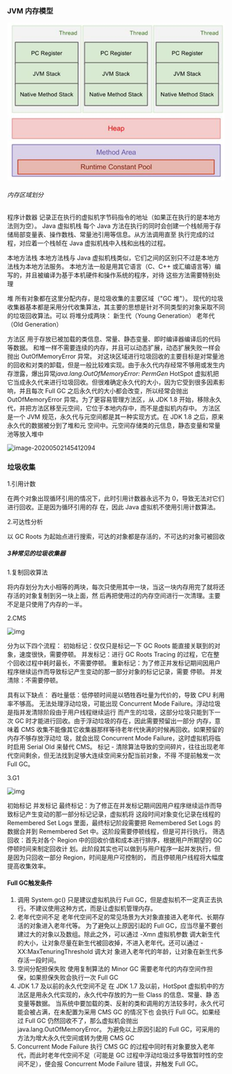 ### JVM 内存模型

![image-20200502114445725](https://github.com/rainluacgq/java/blob/master/java%E5%86%85%E5%AD%98/pic/image-20200502114445725.png)

###### 内存区域划分

程序计数器
记录正在执行的虚拟机字节码指令的地址（如果正在执行的是本地方法则为空）。
Java 虚拟机栈
每个 Java 方法在执行的同时会创建一个栈帧用于存储局部变量表、操作数栈、常量池引用等信息。从方法调用直至
执行完成的过程，对应着一个栈帧在 Java 虚拟机栈中入栈和出栈的过程。  

本地方法栈
本地方法栈与 Java 虚拟机栈类似，它们之间的区别只不过是本地方法栈为本地方法服务。
本地方法一般是用其它语言（C、C++ 或汇编语言等）编写的，并且被编译为基于本机硬件和操作系统的程序，对待
这些方法需要特别处理  

堆
所有对象都在这里分配内存，是垃圾收集的主要区域（"GC 堆"）。
现代的垃圾收集器基本都是采用分代收集算法，其主要的思想是针对不同类型的对象采取不同的垃圾回收算法。可以
将堆分成两块：
新生代（Young Generation）
老年代（Old Generation）  

方法区
用于存放已被加载的类信息、常量、静态变量、即时编译器编译后的代码等数据。
和堆一样不需要连续的内存，并且可以动态扩展，动态扩展失败一样会抛出 OutOfMemoryError 异常。
对这块区域进行垃圾回收的主要目标是对常量池的回收和对类的卸载，但是一般比较难实现。由于永久代内存经常不够用或发生内存泄露，爆出异常*java.lang.OutOfMemoryError: PermGen*
HotSpot 虚拟机把它当成永久代来进行垃圾回收。但很难确定永久代的大小，因为它受到很多因素影响，并且每次
Full GC 之后永久代的大小都会改变，所以经常会抛出 OutOfMemoryError 异常。为了更容易管理方法区，从 JDK
1.8 开始，移除永久代，并把方法区移至元空间，它位于本地内存中，而不是虚拟机内存中。
方法区是一个 JVM 规范，永久代与元空间都是其一种实现方式。在 JDK 1.8 之后，原来永久代的数据被分到了堆和元
空间中。元空间存储类的元信息，静态变量和常量池等放入堆中  

![image-20200502145412094](C:\Users\19349\AppData\Roaming\Typora\typora-user-images\image-20200502145412094.png)



### 垃圾收集

1.引用计数 

在两个对象出现循环引用的情况下，此时引用计数器永远不为 0，导致无法对它们进行回收。正是因为循环引用的存
在，因此 Java 虚拟机不使用引用计数算法。  

2.可达性分析

以 GC Roots 为起始点进行搜索，可达的对象都是存活的，不可达的对象可被回收  



##### 3种常见的垃圾收集器

1.复制回收算法

将内存划分为大小相等的两块，每次只使用其中一块，当这一块内存用完了就将还存活的对象复制到另一块上面，然
后再把使用过的内存空间进行一次清理。主要不足是只使用了内存的一半。  

2.CMS

![img](https://ss3.bdstatic.com/70cFv8Sh_Q1YnxGkpoWK1HF6hhy/it/u=2304504768,1053283755&fm=26&gp=0.jpg)

分为以下四个流程：
初始标记：仅仅只是标记一下 GC Roots 能直接关联到的对象，速度很快，需要停顿。
并发标记：进行 GC Roots Tracing 的过程，它在整个回收过程中耗时最长，不需要停顿。
重新标记：为了修正并发标记期间因用户程序继续运作而导致标记产生变动的那一部分对象的标记记录，需要
停顿。
并发清除：不需要停顿。  

具有以下缺点：
吞吐量低：低停顿时间是以牺牲吞吐量为代价的，导致 CPU 利用率不够高。
无法处理浮动垃圾，可能出现 Concurrent Mode Failure。浮动垃圾是指并发清除阶段由于用户线程继续运行
而产生的垃圾，这部分垃圾只能到下一次 GC 时才能进行回收。由于浮动垃圾的存在，因此需要预留出一部分
内存，意味着 CMS 收集不能像其它收集器那样等待老年代快满的时候再回收。如果预留的内存不够存放浮动垃
圾，就会出现 Concurrent Mode Failure，这时虚拟机将临时启用 Serial Old 来替代 CMS。
标记 - 清除算法导致的空间碎片，往往出现老年代空间剩余，但无法找到足够大连续空间来分配当前对象，不得
不提前触发一次 Full GC。  

3.G1

![img](https://timgsa.baidu.com/timg?image&quality=80&size=b9999_10000&sec=1588413656625&di=b836913c71734a907439890ad3a9bad5&imgtype=0&src=http%3A%2F%2F5b0988e595225.cdn.sohucs.com%2Fimages%2F20200406%2F102472f4fb824751b611e79424aa6298.png)

初始标记
并发标记
最终标记：为了修正在并发标记期间因用户程序继续运作而导致标记产生变动的那一部分标记记录，虚拟机将
这段时间对象变化记录在线程的 Remembered Set Logs 里面，最终标记阶段需要把 Remembered Set Logs
的数据合并到 Remembered Set 中。这阶段需要停顿线程，但是可并行执行。
筛选回收：首先对各个 Region 中的回收价值和成本进行排序，根据用户所期望的 GC 停顿时间来制定回收计
划。此阶段其实也可以做到与用户程序一起并发执行，但是因为只回收一部分 Region，时间是用户可控制的，
而且停顿用户线程将大幅度提高收集效率。  



#### Full GC触发条件

1. 调用 System.gc()
   只是建议虚拟机执行 Full GC，但是虚拟机不一定真正去执行。不建议使用这种方式，而是让虚拟机管理内存。 
2. 老年代空间不足
   老年代空间不足的常见场景为大对象直接进入老年代、长期存活的对象进入老年代等。
   为了避免以上原因引起的 Full GC，应当尽量不要创建过大的对象以及数组。除此之外，可以通过 -Xmn 虚拟机参数
   调大新生代的大小，让对象尽量在新生代被回收掉，不进入老年代。还可以通过 -XX:MaxTenuringThreshold 调大对
   象进入老年代的年龄，让对象在新生代多存活一段时间。   
3. 空间分配担保失败
   使用复制算法的 Minor GC 需要老年代的内存空间作担保，如果担保失败会执行一次 Full GC  
4. JDK 1.7 及以前的永久代空间不足
   在 JDK 1.7 及以前，HotSpot 虚拟机中的方法区是用永久代实现的，永久代中存放的为一些 Class 的信息、常量、静
   态变量等数据。
   当系统中要加载的类、反射的类和调用的方法较多时，永久代可能会被占满，在未配置为采用 CMS GC 的情况下也
   会执行 Full GC。如果经过 Full GC 仍然回收不了，那么虚拟机会抛出 java.lang.OutOfMemoryError。
   为避免以上原因引起的 Full GC，可采用的方法为增大永久代空间或转为使用 CMS GC  
5. Concurrent Mode Failure
   执行 CMS GC 的过程中同时有对象要放入老年代，而此时老年代空间不足（可能是 GC 过程中浮动垃圾过多导致暂时性的空间不足），便会报 Concurrent Mode Failure 错误，并触发 Full GC。  

